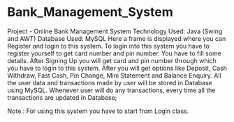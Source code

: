# Bank_Management_System
Project - Online Bank Management System
Technology Used: Java (Swing and AWT)
Database Used: MySQL
  Here a frame is displayed where you can Register and login to this system. To login into this system you have to register yourself to get card number and pin number. You have to fill some details. After Signing Up you will get card and pin number through which you have to login to this system. After you will get options like Deposit, Cash Withdraw, Fast Cash, Pin Change, Mini Statement and Balance Enquiry. All the user data and transactions made by user will be stored in Database using MySQL. Whenever user will do any transactions, every time all the transactions are updated in Database;



Note : For using this system you have to start from Login class.
